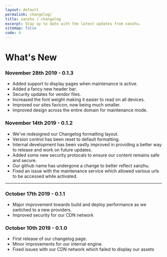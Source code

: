 ```yaml
---
layout: default
permalink: changelog/
title: xanzhu | changelog
excerpt: Stay up to date with the latest updates from xanzhu. 
sitemap: false
code: 4
---
```


# What's New

### November 28th 2019 - 0.1.3
- Added support to display pages when maintenance is active.
- Added a fancy new header bar. 
- Security updates for vendor files.
- Increased the font weight making it easier to read on all devices. 
- Improved our sites favicon, now being much smaller. 
- Improved design across the entire domain for maintenance mode. 



### November 14th 2019 - 0.1.2
- We've redesigned our Changelog formatting layout.
- Version control has been reset to default formatting.
- Internal development has been vastly improved in providing a better way to release and work on future updates.
- Added some new security protocals to ensure our content remains safe and secure.
- Our github name has undergone a change to better reflect xanzhu.
- Fixed an issue with the maintenance service which allowed various urls to be accessed while activated.

----

### October 17th 2019 - 0.1.1
- Major improvement towards build and deploy performance as we switched to a new providers.
- Improved security for our CDN network

### October 10th 2019 - 0.1.0
- First release of our changelog page.
- Minor improvements for our internal engine.
- Fixed issues with our CDN network which failed to display our assets